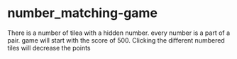 # number_matching-game

There is a number of tilea with a hidden number.
every number  is a part of a pair.
game will start with the score of 500.
Clicking the different numbered tiles will decrease the points 
